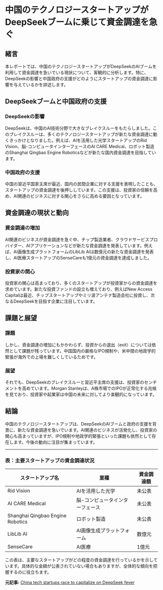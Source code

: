 # 中国のテクノロジースタートアップがDeepSeekブームに乗じて資金調達を急ぐ

## 緒言

本レポートでは、中国のテクノロジースタートアップがDeepSeekのAIブームを利用して資金調達を急いでいる現状について、客観的に分析します。特に、DeepSeekの影響と中国政府の支援がどのようにスタートアップの資金調達に影響を与えているかを詳述します。

## DeepSeekブームと中国政府の支援

### DeepSeekの影響

DeepSeekは、中国のAI技術分野で大きなブレイクスルーをもたらしました。このブレイクスルーは、多くのテクノロジースタートアップが新たな資金調達に動くきっかけとなりました。例えば、AIを活用した光学スタートアップのRid Vision、脳-コンピュータインターフェースのAI CARE Medical、ロボット製造のShanghai Qingbao Engine Roboticsなどが新たな国内資金調達を目指しています。

### 中国政府の支援

中国の習近平国家主席が最近、国内の民間企業に対する支援を表明したことも、スタートアップの資金調達を後押ししています。この支援は、投資家の信頼を高め、AI関連のビジネスに対する関心をさらに高める要因となっています。

## 資金調達の現状と動向

### 資金調達の増加

AI関連のビジネスが資金調達を急ぐ中、チップ製造業者、クラウドサービスプロバイダー、AIアプリケーションなどが新たな資金調達を発表しています。例えば、AI画像生成プラットフォームのLibLib AIは数億元の新たな資金調達を発表し、AI医療スタートアップのSenseCareも1億元の資金調達を達成しました。

### 投資家の関心

投資家の関心は高まっており、多くのスタートアップが投資家からの資金調達を求めています。新たな投資ファンドの設立も増えており、例えばNew Access Capitalは最近、チップスタートアップやミリ波アンテナ製造会社に投資し、次なるDeepSeekを目指す企業に注目しています。

## 課題と展望

### 課題

しかし、資金調達の増加にもかかわらず、投資からの退出（exit）については依然として課題が残っています。中国国内の厳格なIPO規制や、米中間の地政学的緊張が海外での上場を難しくしているためです。

### 展望

それでも、DeepSeekのブレイクスルーと習近平主席の支援は、投資家のセンチメントを高めています。Morgan Stanleyは、A株市場でのIPOが正常化する兆候を見ており、投資家や起業家は中国の未来に対してより楽観的になっています。

## 結論

中国のテクノロジースタートアップは、DeepSeekのAIブームと政府の支援を背景に、新たな資金調達を急いでいます。AI関連のビジネスが活発化し、投資家の関心も高まっていますが、IPO規制や地政学的緊張といった課題も依然として存在します。今後の動向に注目が集まっています。

---

### 表：主要スタートアップの資金調達状況

| スタートアップ名 | 業種 | 資金調達額 |
|-------------------------|--------------------------|---------------|
| Rid Vision | AIを活用した光学 | 未公表 |
| AI CARE Medical | 脳-コンピュータインターフェース | 未公表 |
| Shanghai Qingbao Engine Robotics | ロボット製造 | 未公表 |
| LibLib AI | AI画像生成プラットフォーム | 数億元 |
| SenseCare | AI医療 | 1億元 |

この表は、主要なスタートアップがどの程度の資金調達を行っているかを示しています。具体的な金額が公表されていない場合もありますが、全体的な傾向を把握するのに役立ちます。

**元記事:** [China tech startups race to capitalize on DeepSeek fever](https://koreajoongangdaily.joins.com/news/2025-02-28/world/China-tech-startups-race-to-capitalize-on-DeepSeek-fever/2252255)